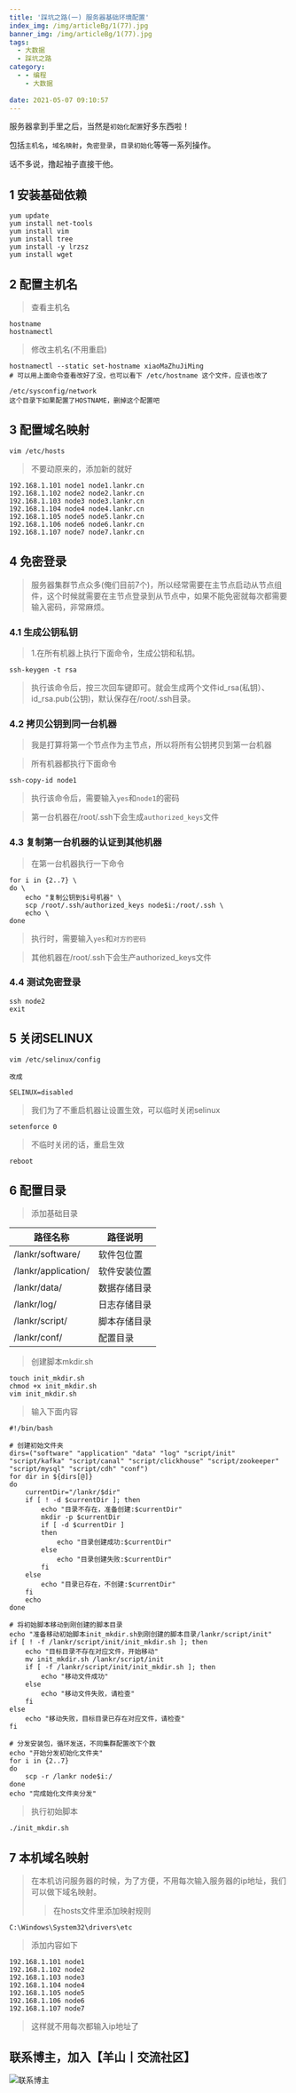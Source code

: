 ```yaml
---
title: '踩坑之路(一) 服务器基础环境配置'
index_img: /img/articleBg/1(77).jpg
banner_img: /img/articleBg/1(77).jpg
tags:
  - 大数据
  - 踩坑之路
category:
  - - 编程
    - 大数据
    
date: 2021-05-07 09:10:57
---
```


服务器拿到手里之后，当然是`初始化配置`好多东西啦！

包括`主机名`，`域名映射`，`免密登录`，`目录初始化`等等一系列操作。

话不多说，撸起袖子直接干他。

<!-- more -->

## 1 安装基础依赖

```shell
yum update
yum install net-tools
yum install vim
yum install tree
yum install -y lrzsz
yum install wget
```

## 2 配置主机名

> 查看主机名

```shell
hostname
hostnamectl 
```

> 修改主机名(不用重启)

```shell
hostnamectl --static set-hostname xiaoMaZhuJiMing
# 可以用上面命令查看改好了没，也可以看下 /etc/hostname 这个文件，应该也改了
```

```shell
/etc/sysconfig/network
这个目录下如果配置了HOSTNAME，删掉这个配置吧
```

## 3 配置域名映射

```shell
vim /etc/hosts
```

> 不要动原来的，添加新的就好 

```shell
192.168.1.101 node1 node1.lankr.cn
192.168.1.102 node2 node2.lankr.cn
192.168.1.103 node3 node3.lankr.cn
192.168.1.104 node4 node4.lankr.cn
192.168.1.105 node5 node5.lankr.cn
192.168.1.106 node6 node6.lankr.cn
192.168.1.107 node7 node7.lankr.cn
```

## 4 免密登录

> 服务器集群节点众多(俺们目前7个)，所以经常需要在主节点启动从节点组件，这个时候就需要在主节点登录到从节点中，如果不能免密就每次都需要输入密码，非常麻烦。

### 4.1 生成公钥私钥

> 1.在所有机器上执行下面命令，生成公钥和私钥。

```shell
ssh-keygen -t rsa
```

> 执行该命令后，按三次回车键即可。就会生成两个文件id_rsa(私钥）、id_rsa.pub(公钥)，默认保存在/root/.ssh目录。

### 4.2 拷贝公钥到同一台机器

> 我是打算将第一个节点作为主节点，所以将所有公钥拷贝到第一台机器

> 所有机器都执行下面命令

```shell
ssh-copy-id node1
```

> 执行该命令后，需要输入`yes`和`node1`的密码

> 第一台机器在/root/.ssh下会生成`authorized_keys`文件

### 4.3 复制第一台机器的认证到其他机器

> 在第一台机器执行一下命令

```shell
for i in {2..7} \
do \
    echo "复制公钥到$i号机器" \
    scp /root/.ssh/authorized_keys node$i:/root/.ssh \
    echo \
done
```

> 执行时，需要输入`yes`和`对方的密码`

> 其他机器在/root/.ssh下会生产authorized_keys文件

### 4.4 测试免密登录

```shell
ssh node2
exit
```

## 5 关闭SELINUX

```shell
vim /etc/selinux/config

改成

SELINUX=disabled 
```

> 我们为了不重启机器让设置生效，可以临时关闭selinux

```shell
setenforce 0
```

> 不临时关闭的话，重启生效

```shell
reboot
```

## 6 配置目录

> 添加基础目录

路径名称 | 路径说明
---|---
/lankr/software/ | 软件包位置
/lankr/application/ | 软件安装位置
/lankr/data/ | 数据存储目录
/lankr/log/ | 日志存储目录
/lankr/script/ | 脚本存储目录
/lankr/conf/ | 配置目录

> 创建脚本mkdir.sh

```shell
touch init_mkdir.sh
chmod +x init_mkdir.sh
vim init_mkdir.sh
```

> 输入下面内容

```shell
#!/bin/bash

# 创建初始文件夹
dirs=("software" "application" "data" "log" "script/init" "script/kafka" "script/canal" "script/clickhouse" "script/zookeeper" "script/mysql" "script/cdh" "conf")
for dir in ${dirs[@]}
do
    currentDir="/lankr/$dir"
    if [ ! -d $currentDir ]; then
        echo "目录不存在，准备创建:$currentDir"
        mkdir -p $currentDir
        if [ -d $currentDir ]
        then
            echo "目录创建成功:$currentDir"
        else
            echo "目录创建失败:$currentDir"
        fi
    else
        echo "目录已存在，不创建:$currentDir"
    fi
    echo
done

# 将初始脚本移动到刚创建的脚本目录
echo "准备移动初始脚本init_mkdir.sh到刚创建的脚本目录/lankr/script/init"
if [ ! -f /lankr/script/init/init_mkdir.sh ]; then
    echo "目标目录不存在对应文件，开始移动"
    mv init_mkdir.sh /lankr/script/init
    if [ -f /lankr/script/init/init_mkdir.sh ]; then
        echo "移动文件成功"
    else 
        echo "移动文件失败，请检查"
    fi
else
    echo "移动失败，目标目录已存在对应文件，请检查"
fi

# 分发安装包，循环发送，不同集群配置改下个数
echo "开始分发初始化文件夹"
for i in {2..7}
do
    scp -r /lankr node$i:/
done 
echo "完成始化文件夹分发"
```

> 执行初始脚本

```shell
./init_mkdir.sh
```

## 7 本机域名映射

> 在本机访问服务器的时候，为了方便，不用每次输入服务器的ip地址，我们可以做下域名映射。
>> 在hosts文件里添加映射规则

```shell
C:\Windows\System32\drivers\etc
```

> 添加内容如下

```shell
192.168.1.101 node1
192.168.1.102 node2
192.168.1.103 node3
192.168.1.104 node4
192.168.1.105 node5
192.168.1.106 node6
192.168.1.107 node7
```

> 这样就不用每次都输入ip地址了

## 联系博主，加入【羊山丨交流社区】
![联系博主](/img/icon/wechatFindMe.png)